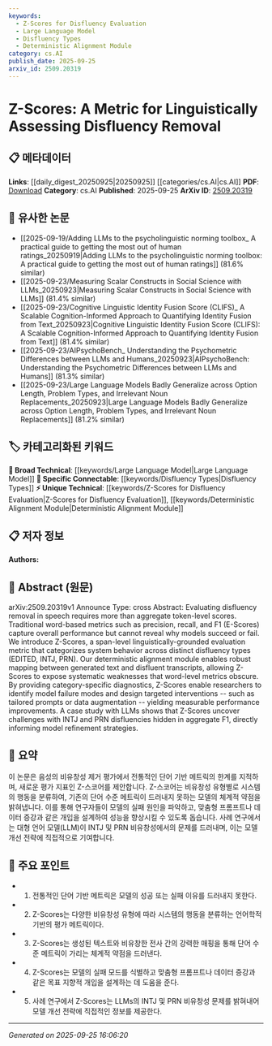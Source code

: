 ```yaml
---
keywords:
  - Z-Scores for Disfluency Evaluation
  - Large Language Model
  - Disfluency Types
  - Deterministic Alignment Module
category: cs.AI
publish_date: 2025-09-25
arxiv_id: 2509.20319
---
```


<!-- KEYWORD_LINKING_METADATA:
{
  "processed_timestamp": "2025-09-25T16:06:20.785818",
  "vocabulary_version": "1.0",
  "selected_keywords": [
    "Z-Scores for Disfluency Evaluation",
    "Large Language Model",
    "Disfluency Types",
    "Deterministic Alignment Module"
  ],
  "rejected_keywords": [],
  "similarity_scores": {
    "Z-Scores for Disfluency Evaluation": 0.8,
    "Large Language Model": 0.85,
    "Disfluency Types": 0.78,
    "Deterministic Alignment Module": 0.75
  },
  "extraction_method": "AI_prompt_based",
  "budget_applied": true,
  "candidates_json": {
    "candidates": [
      {
        "surface": "Z-Scores",
        "canonical": "Z-Scores for Disfluency Evaluation",
        "aliases": [
          "Z-Scores"
        ],
        "category": "unique_technical",
        "rationale": "Introduces a novel metric specific to disfluency evaluation, enhancing the understanding of system performance.",
        "novelty_score": 0.85,
        "connectivity_score": 0.65,
        "specificity_score": 0.9,
        "link_intent_score": 0.8
      },
      {
        "surface": "Large Language Models",
        "canonical": "Large Language Model",
        "aliases": [
          "LLMs"
        ],
        "category": "broad_technical",
        "rationale": "Connects to a well-established concept in NLP, relevant for understanding model performance in disfluency tasks.",
        "novelty_score": 0.3,
        "connectivity_score": 0.9,
        "specificity_score": 0.7,
        "link_intent_score": 0.85
      },
      {
        "surface": "Disfluency Types",
        "canonical": "Disfluency Types",
        "aliases": [
          "EDITED",
          "INTJ",
          "PRN"
        ],
        "category": "specific_connectable",
        "rationale": "Essential for categorizing and understanding the specific challenges in disfluency removal.",
        "novelty_score": 0.7,
        "connectivity_score": 0.75,
        "specificity_score": 0.85,
        "link_intent_score": 0.78
      },
      {
        "surface": "Deterministic Alignment Module",
        "canonical": "Deterministic Alignment Module",
        "aliases": [],
        "category": "unique_technical",
        "rationale": "A specific tool for mapping text, crucial for the Z-Scores' effectiveness in evaluation.",
        "novelty_score": 0.8,
        "connectivity_score": 0.6,
        "specificity_score": 0.88,
        "link_intent_score": 0.75
      }
    ],
    "ban_list_suggestions": [
      "precision",
      "recall",
      "F1"
    ]
  },
  "decisions": [
    {
      "candidate_surface": "Z-Scores",
      "resolved_canonical": "Z-Scores for Disfluency Evaluation",
      "decision": "linked",
      "scores": {
        "novelty": 0.85,
        "connectivity": 0.65,
        "specificity": 0.9,
        "link_intent": 0.8
      }
    },
    {
      "candidate_surface": "Large Language Models",
      "resolved_canonical": "Large Language Model",
      "decision": "linked",
      "scores": {
        "novelty": 0.3,
        "connectivity": 0.9,
        "specificity": 0.7,
        "link_intent": 0.85
      }
    },
    {
      "candidate_surface": "Disfluency Types",
      "resolved_canonical": "Disfluency Types",
      "decision": "linked",
      "scores": {
        "novelty": 0.7,
        "connectivity": 0.75,
        "specificity": 0.85,
        "link_intent": 0.78
      }
    },
    {
      "candidate_surface": "Deterministic Alignment Module",
      "resolved_canonical": "Deterministic Alignment Module",
      "decision": "linked",
      "scores": {
        "novelty": 0.8,
        "connectivity": 0.6,
        "specificity": 0.88,
        "link_intent": 0.75
      }
    }
  ]
}
-->

# Z-Scores: A Metric for Linguistically Assessing Disfluency Removal

## 📋 메타데이터

**Links**: [[daily_digest_20250925|20250925]] [[categories/cs.AI|cs.AI]]
**PDF**: [Download](https://arxiv.org/pdf/2509.20319.pdf)
**Category**: cs.AI
**Published**: 2025-09-25
**ArXiv ID**: [2509.20319](https://arxiv.org/abs/2509.20319)

## 🔗 유사한 논문
- [[2025-09-19/Adding LLMs to the psycholinguistic norming toolbox_ A practical guide to getting the most out of human ratings_20250919|Adding LLMs to the psycholinguistic norming toolbox: A practical guide to getting the most out of human ratings]] (81.6% similar)
- [[2025-09-23/Measuring Scalar Constructs in Social Science with LLMs_20250923|Measuring Scalar Constructs in Social Science with LLMs]] (81.4% similar)
- [[2025-09-23/Cognitive Linguistic Identity Fusion Score (CLIFS)_ A Scalable Cognition-Informed Approach to Quantifying Identity Fusion from Text_20250923|Cognitive Linguistic Identity Fusion Score (CLIFS): A Scalable Cognition-Informed Approach to Quantifying Identity Fusion from Text]] (81.4% similar)
- [[2025-09-23/AIPsychoBench_ Understanding the Psychometric Differences between LLMs and Humans_20250923|AIPsychoBench: Understanding the Psychometric Differences between LLMs and Humans]] (81.3% similar)
- [[2025-09-23/Large Language Models Badly Generalize across Option Length, Problem Types, and Irrelevant Noun Replacements_20250923|Large Language Models Badly Generalize across Option Length, Problem Types, and Irrelevant Noun Replacements]] (81.2% similar)

## 🏷️ 카테고리화된 키워드
**🧠 Broad Technical**: [[keywords/Large Language Model|Large Language Model]]
**🔗 Specific Connectable**: [[keywords/Disfluency Types|Disfluency Types]]
**⚡ Unique Technical**: [[keywords/Z-Scores for Disfluency Evaluation|Z-Scores for Disfluency Evaluation]], [[keywords/Deterministic Alignment Module|Deterministic Alignment Module]]

## 📋 저자 정보

**Authors:** 

## 📄 Abstract (원문)

arXiv:2509.20319v1 Announce Type: cross 
Abstract: Evaluating disfluency removal in speech requires more than aggregate token-level scores. Traditional word-based metrics such as precision, recall, and F1 (E-Scores) capture overall performance but cannot reveal why models succeed or fail. We introduce Z-Scores, a span-level linguistically-grounded evaluation metric that categorizes system behavior across distinct disfluency types (EDITED, INTJ, PRN). Our deterministic alignment module enables robust mapping between generated text and disfluent transcripts, allowing Z-Scores to expose systematic weaknesses that word-level metrics obscure. By providing category-specific diagnostics, Z-Scores enable researchers to identify model failure modes and design targeted interventions -- such as tailored prompts or data augmentation -- yielding measurable performance improvements. A case study with LLMs shows that Z-Scores uncover challenges with INTJ and PRN disfluencies hidden in aggregate F1, directly informing model refinement strategies.

## 📝 요약

이 논문은 음성의 비유창성 제거 평가에서 전통적인 단어 기반 메트릭의 한계를 지적하며, 새로운 평가 지표인 Z-스코어를 제안합니다. Z-스코어는 비유창성 유형별로 시스템의 행동을 분류하여, 기존의 단어 수준 메트릭이 드러내지 못하는 모델의 체계적 약점을 밝혀냅니다. 이를 통해 연구자들이 모델의 실패 원인을 파악하고, 맞춤형 프롬프트나 데이터 증강과 같은 개입을 설계하여 성능을 향상시킬 수 있도록 돕습니다. 사례 연구에서는 대형 언어 모델(LLM)이 INTJ 및 PRN 비유창성에서의 문제를 드러내며, 이는 모델 개선 전략에 직접적으로 기여합니다.

## 🎯 주요 포인트

- 1. 전통적인 단어 기반 메트릭은 모델의 성공 또는 실패 이유를 드러내지 못한다.
- 2. Z-Scores는 다양한 비유창성 유형에 따라 시스템의 행동을 분류하는 언어학적 기반의 평가 메트릭이다.
- 3. Z-Scores는 생성된 텍스트와 비유창한 전사 간의 강력한 매핑을 통해 단어 수준 메트릭이 가리는 체계적 약점을 드러낸다.
- 4. Z-Scores는 모델의 실패 모드를 식별하고 맞춤형 프롬프트나 데이터 증강과 같은 목표 지향적 개입을 설계하는 데 도움을 준다.
- 5. 사례 연구에서 Z-Scores는 LLMs의 INTJ 및 PRN 비유창성 문제를 밝혀내어 모델 개선 전략에 직접적인 정보를 제공한다.


---

*Generated on 2025-09-25 16:06:20*